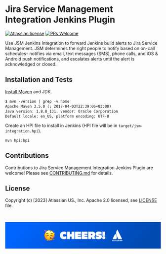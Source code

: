 
# Jira Service Management Integration Jenkins Plugin

[![Atlassian license](https://img.shields.io/badge/license-Apache%202.0-blue.svg?style=flat-square)](LICENSE) [![PRs Welcome](https://img.shields.io/badge/PRs-welcome-brightgreen.svg?style=flat-square)](CONTRIBUTING.md)

Use JSM Jenkins Integration to forward Jenkins build alerts to Jira Service Management. JSM determines the right people to notify based on on-call schedules– notifies via email, text messages (SMS), phone calls, and iOS & Android push notifications, and escalates alerts until the alert is acknowledged or closed.

## Installation and Tests

[Install Maven](https://github.com/jenkinsci/workflow-plugin) and JDK.
```
$ mvn -version | grep -v home
Apache Maven 3.5.0 (; 2017-04-03T22:39:06+03:00)
Java version: 1.8.0_131, vendor: Oracle Corporation
Default locale: en_US, platform encoding: UTF-8
```
Create an HPI file to install in Jenkins (HPI file will be in
`target/jsm-integration.hpi`).

    mvn hpi:hpi

## Contributions

Contributions to Jira Service Management Integration Jenkins Plugin are welcome! Please see [CONTRIBUTING.md](CONTRIBUTING.md) for details.

## License

Copyright (c) [2023] Atlassian US., Inc.
Apache 2.0 licensed, see [LICENSE](LICENSE) file.

<br/>

[![With ❤️ from Atlassian](https://raw.githubusercontent.com/atlassian-internal/oss-assets/master/banner-cheers.png)](https://www.atlassian.com)
